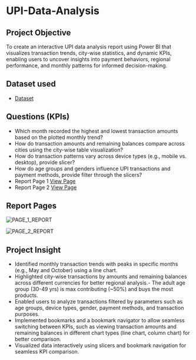 # UPI-Data-Analysis
## Project Objective
To create an interactive UPI data analysis report using Power BI that visualizes transaction trends, city-wise statistics, and dynamic KPIs, enabling users to uncover insights into payment behaviors, regional performance, and monthly patterns for informed decision-making.
## Dataset used
- <a href="https://github.com/CASKEDOW77/UPI-Data-Analysis/blob/main/UPI%2BTransactions.xlsx">Dataset</a>
## Questions (KPIs)
- Which month recorded the highest and lowest transaction amounts based on the plotted monthly trend?
- How do transaction amounts and remaining balances compare across cities using the city-wise table visualization?
- How do transaction patterns vary across device types (e.g., mobile vs. desktop), provide slicer?
- How do age groups and genders influence UPI transactions and payment methods, provide filter through the slicers?
- Report Page 1 <a href="https://github.com/CASKEDOW77/UPI-Data-Analysis/blob/main/PAGE_1_REPORT.png">View Page</a>
- Report Page 2 <a href="https://github.com/CASKEDOW77/UPI-Data-Analysis/blob/main/PAGE_2_REPORT.png">View Page</a>
## Report Pages

![PAGE_1_REPORT]( https://github.com/CASKEDOW77/UPI-Data-Analysis/blob/main/PAGE_1_REPORT.png)

![PAGE_2_REPORT]( https://github.com/CASKEDOW77/UPI-Data-Analysis/blob/main/PAGE_2_REPORT.png)
## Project Insight
- Identified monthly transaction trends with peaks in specific months (e.g., May and October) using a line chart.
- Highlighted city-wise transactions by amounts and remaining balances across different currencies for better regional analysis.- The adult age group (30-49 yrs) is 
  max contributing (~50%) and buys the most products.
- Enabled users to analyze transactions filtered by parameters such as age groups, device types, gender, payment methods, and transaction purposes.
- Implemented bookmarks and a bookmark navigator to allow seamless switching between KPIs, such as viewing transaction amounts and remaining balances in different chart types (line chart, column chart) for better comparison.
- Visualized data interactively using slicers and bookmark navigation for seamless KPI comparison.
